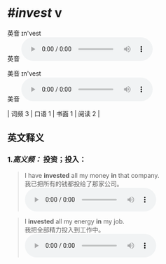 # ***\#invest*** v
英音 ɪn'vest  
英音
<audio src="./media/invest-B.aac" controls="controls"></audio>

美音 ɪn'vest  
美音
<audio src="./media/invest.aac" controls="controls"></audio>



| 词频 3 | 口语 1 | 书面 1 | 阅读 2 |  

英文释义
---
### 1.*高义频：* **投资；投入：**  

 > I have **invested** all my money **in** that company.  
 > 我已把所有的钱都投给了那家公司。    
<audio src="./media/invest-517_AAC.aac" controls="controls"></audio>

 > I **invested** all my energy **in** my job.  
 > 我把全部精力投入到工作中。    
<audio src="./media/invest-517-1_AAC.aac" controls="controls"></audio>


